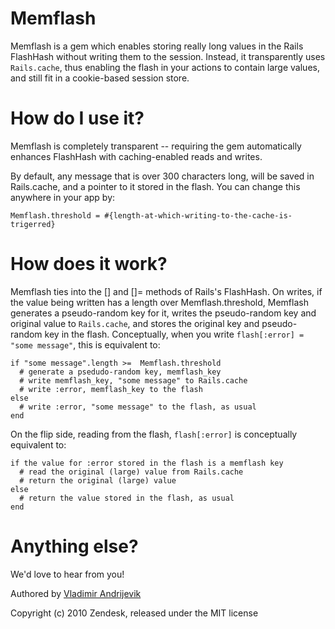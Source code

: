 Memflash
========

Memflash is a gem which enables storing really long values in the Rails FlashHash
without writing them to the session. Instead, it transparently uses `Rails.cache`, thus
enabling the flash in your actions to contain large values, and still fit in a cookie-based
session store.

How do I use it?
================

Memflash is completely transparent -- requiring the gem automatically enhances FlashHash
with caching-enabled reads and writes.

By default, any message that is over 300 characters long, will be saved in Rails.cache,
and a pointer to it stored in the flash. You can change this anywhere in your app by:

    Memflash.threshold = #{length-at-which-writing-to-the-cache-is-trigerred}

How does it work?
=================

Memflash ties into the [] and []= methods of Rails's FlashHash. On writes, if the value
being written has a length over Memflash.threshold, Memflash generates a pseudo-random
key for it, writes the pseudo-random key and original value to `Rails.cache`, and stores
the original key and pseudo-random key in the flash. Conceptually, when you write
`flash[:error] = "some message"`, this is equivalent to:

    if "some message".length >=  Memflash.threshold
      # generate a psedudo-random key, memflash_key
      # write memflash_key, "some message" to Rails.cache
      # write :error, memflash_key to the flash
    else
      # write :error, "some message" to the flash, as usual
    end

On the flip side, reading from the flash, `flash[:error]` is conceptually equivalent to:

    if the value for :error stored in the flash is a memflash key
      # read the original (large) value from Rails.cache
      # return the original (large) value
    else
      # return the value stored in the flash, as usual
    end

Anything else?
==============

We'd love to hear from you!

Authored by [Vladimir Andrijevik](mailto:vladimir@zendesk.com)

Copyright (c) 2010 Zendesk, released under the MIT license
